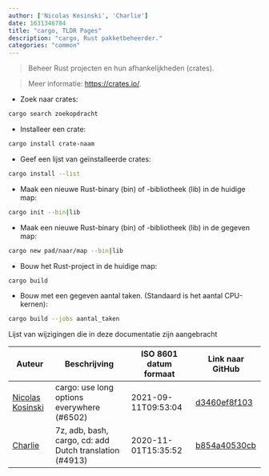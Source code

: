 ```yaml
---
author: ['Nicolas Kosinski', 'Charlie']
date: 1631346784
title: "cargo, TLDR Pages"
description: "cargo, Rust pakketbeheerder."
categories: "common"
---
```

> Beheer Rust projecten en hun afhankelijkheden (crates).

> Meer informatie: <https://crates.io/>.

- Zoek naar crates:

```bash
cargo search zoekopdracht
```

- Installeer een crate:

```bash
cargo install crate-naam
```

- Geef een lijst van geïnstalleerde crates:

```bash
cargo install --list
```

- Maak een nieuwe Rust-binary (bin) of -bibliotheek (lib) in de huidige map:

```bash
cargo init --bin|lib
```

- Maak een nieuwe Rust-binary (bin) of -bibliotheek (lib) in de gegeven map:

```bash
cargo new pad/naar/map --bin|lib
```

- Bouw het Rust-project in de huidige map:

```bash
cargo build
```

- Bouw met een gegeven aantal taken. (Standaard is het aantal CPU-kernen):

```bash
cargo build --jobs aantal_taken
```
Lijst van wijzigingen die in deze documentatie zijn aangebracht


Auteur | Beschrijving | ISO 8601 datum formaat | Link naar GitHub
------|-----|-----|-----
[Nicolas Kosinski](mailto:nicokosi@users.noreply.github.com) | cargo: use long options everywhere (#6502) | 2021-09-11T09:53:04 | [d3460ef8f103](https://github.com/tldr-pages/tldr/commit/d3460ef8f103a660f6f6765265b838b919342f1a)
[Charlie](mailto:10348289+Cxarli@users.noreply.github.com) | 7z, adb, bash, cargo, cd: add Dutch translation (#4913) | 2020-11-01T15:35:52 | [b854a40530cb](https://github.com/tldr-pages/tldr/commit/b854a40530cbc5895537147ea2fb16d038003e83)

